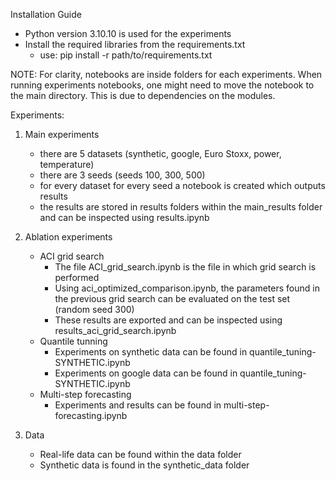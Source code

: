 Installation Guide
- Python version 3.10.10 is used for the experiments
- Install the required libraries from the requirements.txt
    - use: pip install -r path/to/requirements.txt


NOTE: For clarity, notebooks are inside folders for each experiments. When running experiments notebooks, one might need to move the notebook to the main directory. This is due to dependencies on the modules. 


Experiments:
1. Main experiments
    - there are 5 datasets (synthetic, google, Euro Stoxx, power, temperature) 
    - there are 3 seeds (seeds 100, 300, 500)
    - for every dataset for every seed a notebook is created which outputs results
    - the results are stored in results folders within the main_results folder and can be inspected using results.ipynb

2. Ablation experiments
    - ACI grid search
        - The file ACI_grid_search.ipynb is the file in which grid search is performed
        - Using aci_optimized_comparison.ipynb, the parameters found in the previous grid search can be evaluated on the test set (random seed 300)
        - These results are exported and can be inspected using results_aci_grid_search.ipynb
    - Quantile tunning
        - Experiments on synthetic data can be found in quantile_tuning-SYNTHETIC.ipynb
        - Experiments on google data can be found in quantile_tuning-SYNTHETIC.ipynb
    - Multi-step forecasting
        - Experiments and results can be found in multi-step-forecasting.ipynb

3. Data 
    - Real-life data can be found within the data folder
    - Synthetic data is found in the synthetic_data folder

